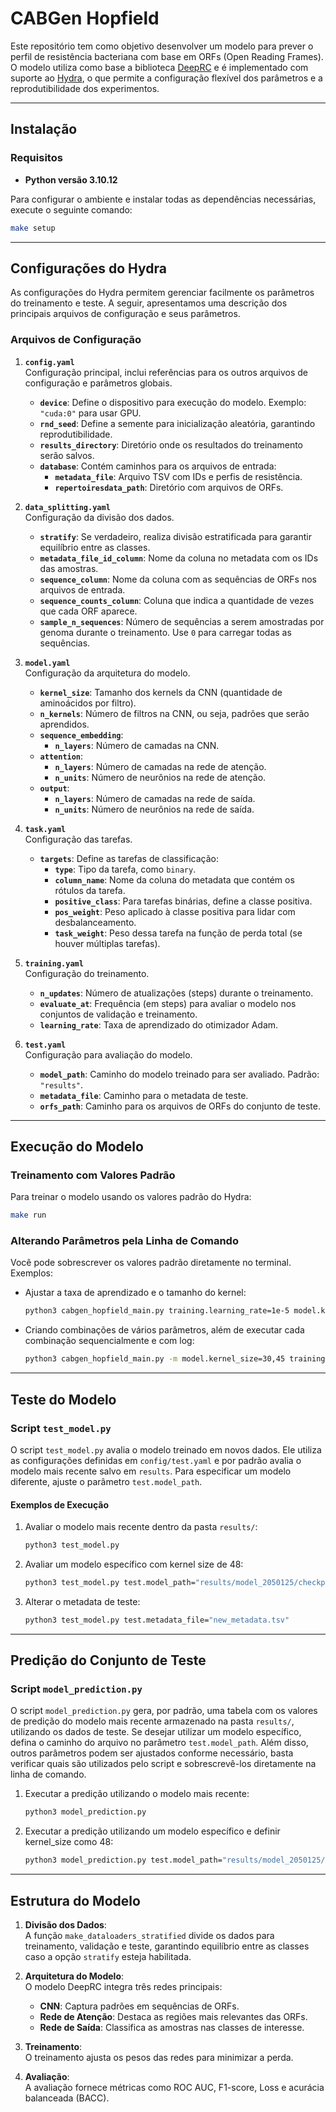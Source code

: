 # CABGen Hopfield

Este repositório tem como objetivo desenvolver um modelo para prever o perfil de resistência bacteriana com base em ORFs (Open Reading Frames). O modelo utiliza como base a biblioteca [DeepRC](https://github.com/ml-jku/DeepRC) e é implementado com suporte ao [Hydra](https://hydra.cc/), o que permite a configuração flexível dos parâmetros e a reprodutibilidade dos experimentos.

---

## Instalação

### Requisitos

- **Python versão 3.10.12**

Para configurar o ambiente e instalar todas as dependências necessárias, execute o seguinte comando:

```bash
make setup
```

---

## Configurações do Hydra

As configurações do Hydra permitem gerenciar facilmente os parâmetros do treinamento e teste. A seguir, apresentamos uma descrição dos principais arquivos de configuração e seus parâmetros.

### Arquivos de Configuração

1. **`config.yaml`**  
   Configuração principal, inclui referências para os outros arquivos de configuração e parâmetros globais.

   - **`device`**: Define o dispositivo para execução do modelo. Exemplo: `"cuda:0"` para usar GPU.  
   - **`rnd_seed`**: Define a semente para inicialização aleatória, garantindo reprodutibilidade.  
   - **`results_directory`**: Diretório onde os resultados do treinamento serão salvos.  
   - **`database`**: Contém caminhos para os arquivos de entrada:
     - **`metadata_file`**: Arquivo TSV com IDs e perfis de resistência.
     - **`repertoiresdata_path`**: Diretório com arquivos de ORFs.

2. **`data_splitting.yaml`**  
   Configuração da divisão dos dados.
   - **`stratify`**: Se verdadeiro, realiza divisão estratificada para garantir equilíbrio entre as classes.  
   - **`metadata_file_id_column`**: Nome da coluna no metadata com os IDs das amostras.  
   - **`sequence_column`**: Nome da coluna com as sequências de ORFs nos arquivos de entrada.  
   - **`sequence_counts_column`**: Coluna que indica a quantidade de vezes que cada ORF aparece.  
   - **`sample_n_sequences`**: Número de sequências a serem amostradas por genoma durante o treinamento. Use `0` para carregar todas as sequências.

3. **`model.yaml`**  
   Configuração da arquitetura do modelo.
   - **`kernel_size`**: Tamanho dos kernels da CNN (quantidade de aminoácidos por filtro).  
   - **`n_kernels`**: Número de filtros na CNN, ou seja, padrões que serão aprendidos.  
   - **`sequence_embedding`**:
     - **`n_layers`**: Número de camadas na CNN.  
   - **`attention`**:
     - **`n_layers`**: Número de camadas na rede de atenção.
     - **`n_units`**: Número de neurônios na rede de atenção.  
   - **`output`**:
     - **`n_layers`**: Número de camadas na rede de saída.
     - **`n_units`**: Número de neurônios na rede de saída.

4. **`task.yaml`**  
   Configuração das tarefas.
   - **`targets`**: Define as tarefas de classificação:
     - **`type`**: Tipo da tarefa, como `binary`.  
     - **`column_name`**: Nome da coluna do metadata que contém os rótulos da tarefa.  
     - **`positive_class`**: Para tarefas binárias, define a classe positiva.  
     - **`pos_weight`**: Peso aplicado à classe positiva para lidar com desbalanceamento.  
     - **`task_weight`**: Peso dessa tarefa na função de perda total (se houver múltiplas tarefas).

5. **`training.yaml`**  
   Configuração do treinamento.
   - **`n_updates`**: Número de atualizações (steps) durante o treinamento.  
   - **`evaluate_at`**: Frequência (em steps) para avaliar o modelo nos conjuntos de validação e treinamento.  
   - **`learning_rate`**: Taxa de aprendizado do otimizador Adam.

6. **`test.yaml`**  
   Configuração para avaliação do modelo.
   - **`model_path`**: Caminho do modelo treinado para ser avaliado. Padrão: `"results"`.  
   - **`metadata_file`**: Caminho para o metadata de teste.  
   - **`orfs_path`**: Caminho para os arquivos de ORFs do conjunto de teste.

---

## Execução do Modelo

### Treinamento com Valores Padrão

Para treinar o modelo usando os valores padrão do Hydra:

```bash
make run
```

### Alterando Parâmetros pela Linha de Comando

Você pode sobrescrever os valores padrão diretamente no terminal. Exemplos:

- Ajustar a taxa de aprendizado e o tamanho do kernel:

  ```bash
  python3 cabgen_hopfield_main.py training.learning_rate=1e-5 model.kernel_size=30
  ```

- Criando combinações de vários parâmetros, além de executar cada combinação sequencialmente e com log:

  ```bash
  python3 cabgen_hopfield_main.py -m model.kernel_size=30,45 training.learning_rate=0.00005 training.n_updates=10000 training.evaluate_at=100,200,500 data_splitting.sample_n_sequences=0 +hydra.job.logging=debug hydra.verbose=true hydra/launcher=basic
  ```

---

## Teste do Modelo

### Script `test_model.py`

O script `test_model.py` avalia o modelo treinado em novos dados. Ele utiliza as configurações definidas em `config/test.yaml` e por padrão avalia o modelo mais recente salvo em `results`. Para especificar um modelo diferente, ajuste o parâmetro `test.model_path`.

#### Exemplos de Execução

1. Avaliar o modelo mais recente dentro da pasta `results/`:

   ```bash
   python3 test_model.py
   ```

2. Avaliar um modelo específico com kernel size de 48:

   ```bash
   python3 test_model.py test.model_path="results/model_2050125/checkpoint/model.zip" model.kernel_size=48
   ```

3. Alterar o metadata de teste:

   ```bash
   python3 test_model.py test.metadata_file="new_metadata.tsv"
   ```

---

## Predição do Conjunto de Teste

### Script `model_prediction.py`

O script `model_prediction.py` gera, por padrão, uma tabela com os valores de predição do modelo mais recente armazenado na pasta `results/`, utilizando os dados de teste. Se desejar utilizar um modelo específico, defina o caminho do arquivo no parâmetro `test.model_path`. Além disso, outros parâmetros podem ser ajustados conforme necessário, basta verificar quais são utilizados pelo script e sobrescrevê-los diretamente na linha de comando.

1. Executar a predição utilizando o modelo mais recente:

   ```bash
   python3 model_prediction.py
   ```

2. Executar a predição utilizando um modelo específico e definir kernel_size como 48:

   ```bash
   python3 model_prediction.py test.model_path="results/model_2050125/checkpoint/model.zip" model.kernel_size=48 
   ```

---

## Estrutura do Modelo

1. **Divisão dos Dados**:  
   A função `make_dataloaders_stratified` divide os dados para treinamento, validação e teste, garantindo equilíbrio entre as classes caso a opção `stratify` esteja habilitada.

2. **Arquitetura do Modelo**:  
   O modelo DeepRC integra três redes principais:
   - **CNN**: Captura padrões em sequências de ORFs.
   - **Rede de Atenção**: Destaca as regiões mais relevantes das ORFs.
   - **Rede de Saída**: Classifica as amostras nas classes de interesse.

3. **Treinamento**:  
   O treinamento ajusta os pesos das redes para minimizar a perda.

4. **Avaliação**:  
   A avaliação fornece métricas como ROC AUC, F1-score, Loss e acurácia balanceada (BACC).
